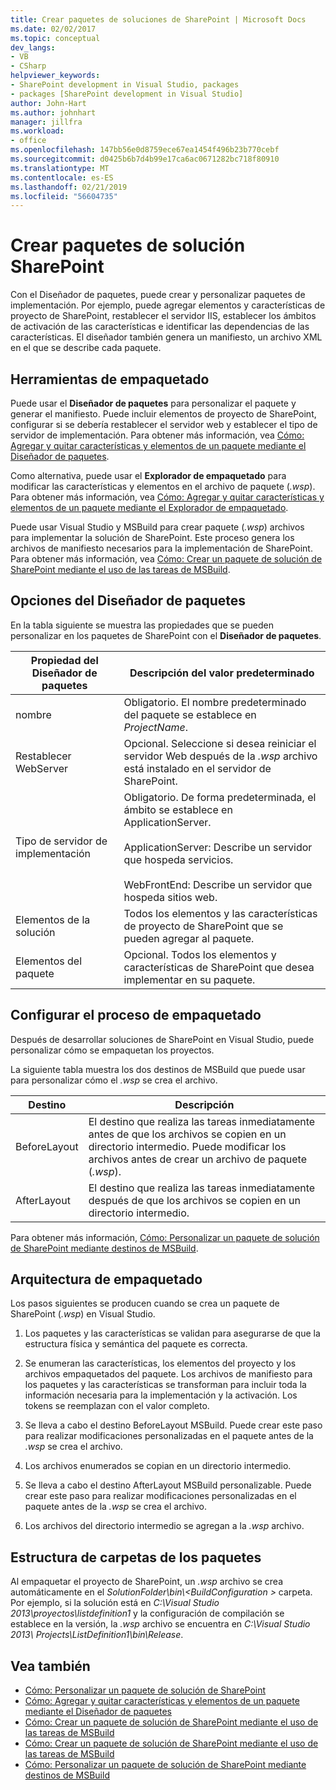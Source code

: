 ```yaml
---
title: Crear paquetes de soluciones de SharePoint | Microsoft Docs
ms.date: 02/02/2017
ms.topic: conceptual
dev_langs:
- VB
- CSharp
helpviewer_keywords:
- SharePoint development in Visual Studio, packages
- packages [SharePoint development in Visual Studio]
author: John-Hart
ms.author: johnhart
manager: jillfra
ms.workload:
- office
ms.openlocfilehash: 147bb56e0d8759ece67ea1454f496b23b770cebf
ms.sourcegitcommit: d0425b6b7d4b99e17ca6ac0671282bc718f80910
ms.translationtype: MT
ms.contentlocale: es-ES
ms.lasthandoff: 02/21/2019
ms.locfileid: "56604735"
---
```

# <a name="create-sharepoint-solution-packages"></a>Crear paquetes de solución SharePoint
  Con el Diseñador de paquetes, puede crear y personalizar paquetes de implementación. Por ejemplo, puede agregar elementos y características de proyecto de SharePoint, restablecer el servidor IIS, establecer los ámbitos de activación de las características e identificar las dependencias de las características. El diseñador también genera un manifiesto, un archivo XML en el que se describe cada paquete.

## <a name="packaging-tools"></a>Herramientas de empaquetado
 Puede usar el **Diseñador de paquetes** para personalizar el paquete y generar el manifiesto. Puede incluir elementos de proyecto de SharePoint, configurar si se debería restablecer el servidor web y establecer el tipo de servidor de implementación. Para obtener más información, vea [Cómo: Agregar y quitar características y elementos de un paquete mediante el Diseñador de paquetes](../sharepoint/how-to-add-and-remove-features-and-items-to-a-package-by-using-the-package-designer.md).

 Como alternativa, puede usar el **Explorador de empaquetado** para modificar las características y elementos en el archivo de paquete (*.wsp*). Para obtener más información, vea [Cómo: Agregar y quitar características y elementos de un paquete mediante el Explorador de empaquetado](../sharepoint/how-to-add-and-remove-features-and-items-to-a-package-by-using-the-packaging-explorer.md).

 Puede usar Visual Studio y MSBuild para crear paquete (*.wsp*) archivos para implementar la solución de SharePoint. Este proceso genera los archivos de manifiesto necesarios para la implementación de SharePoint. Para obtener más información, vea [Cómo: Crear un paquete de solución de SharePoint mediante el uso de las tareas de MSBuild](../sharepoint/how-to-create-a-sharepoint-solution-package-by-using-msbuild-tasks.md).

## <a name="package-designer-options"></a>Opciones del Diseñador de paquetes
 En la tabla siguiente se muestra las propiedades que se pueden personalizar en los paquetes de SharePoint con el **Diseñador de paquetes**.

|Propiedad del Diseñador de paquetes|Descripción del valor predeterminado|
|-------------------------------|------------------------------------|
|nombre|Obligatorio. El nombre predeterminado del paquete se establece en *ProjectName*.|
|Restablecer WebServer|Opcional. Seleccione si desea reiniciar el servidor Web después de la *.wsp* archivo está instalado en el servidor de SharePoint.|
|Tipo de servidor de implementación|Obligatorio. De forma predeterminada, el ámbito se establece en ApplicationServer.<br /><br /> ApplicationServer: Describe un servidor que hospeda servicios.<br /><br /> WebFrontEnd: Describe un servidor que hospeda sitios web.|
|Elementos de la solución|Todos los elementos y las características de proyecto de SharePoint que se pueden agregar al paquete.|
|Elementos del paquete|Opcional. Todos los elementos y características de SharePoint que desea implementar en su paquete.|

## <a name="configure-the-packaging-process"></a>Configurar el proceso de empaquetado
 Después de desarrollar soluciones de SharePoint en Visual Studio, puede personalizar cómo se empaquetan los proyectos.

 La siguiente tabla muestra los dos destinos de MSBuild que puede usar para personalizar cómo el *.wsp* se crea el archivo.

|Destino|Descripción|
|------------|-----------------|
|BeforeLayout|El destino que realiza las tareas inmediatamente antes de que los archivos se copien en un directorio intermedio. Puede modificar los archivos antes de crear un archivo de paquete (*.wsp*).|
|AfterLayout|El destino que realiza las tareas inmediatamente después de que los archivos se copien en un directorio intermedio.|

 Para obtener más información, [Cómo: Personalizar un paquete de solución de SharePoint mediante destinos de MSBuild](../sharepoint/how-to-customize-a-sharepoint-solution-package-by-using-msbuild-targets.md).

## <a name="packaging-architecture"></a>Arquitectura de empaquetado
 Los pasos siguientes se producen cuando se crea un paquete de SharePoint (*.wsp*) en Visual Studio.

1.  Los paquetes y las características se validan para asegurarse de que la estructura física y semántica del paquete es correcta.

2.  Se enumeran las características, los elementos del proyecto y los archivos empaquetados del paquete. Los archivos de manifiesto para los paquetes y las características se transforman para incluir toda la información necesaria para la implementación y la activación. Los tokens se reemplazan con el valor completo.

3.  Se lleva a cabo el destino BeforeLayout MSBuild. Puede crear este paso para realizar modificaciones personalizadas en el paquete antes de la *.wsp* se crea el archivo.

4.  Los archivos enumerados se copian en un directorio intermedio.

5.  Se lleva a cabo el destino AfterLayout MSBuild personalizable. Puede crear este paso para realizar modificaciones personalizadas en el paquete antes de la *.wsp* se crea el archivo.

6.  Los archivos del directorio intermedio se agregan a la *.wsp* archivo.

## <a name="package-folder-structure"></a>Estructura de carpetas de los paquetes
 Al empaquetar el proyecto de SharePoint, un *.wsp* archivo se crea automáticamente en el *SolutionFolder\bin\\\<BuildConfiguration >* carpeta. Por ejemplo, si la solución está en *C:\Visual Studio 2013\proyectos\listdefinition1* y la configuración de compilación se establece en la versión, la *.wsp* archivo se encuentra en *C:\Visual Studio 2013\ Projects\ListDefinition1\bin\Release*.

## <a name="see-also"></a>Vea también
- [Cómo: Personalizar un paquete de solución de SharePoint](../sharepoint/how-to-customize-a-sharepoint-solution-package.md)
- [Cómo: Agregar y quitar características y elementos de un paquete mediante el Diseñador de paquetes](../sharepoint/how-to-add-and-remove-features-and-items-to-a-package-by-using-the-package-designer.md)
- [Cómo: Crear un paquete de solución de SharePoint mediante el uso de las tareas de MSBuild](../sharepoint/how-to-create-a-sharepoint-solution-package-by-using-msbuild-tasks.md)
- [Cómo: Crear un paquete de solución de SharePoint mediante el uso de las tareas de MSBuild](../sharepoint/how-to-create-a-sharepoint-solution-package-by-using-msbuild-tasks.md)
- [Cómo: Personalizar un paquete de solución de SharePoint mediante destinos de MSBuild](../sharepoint/how-to-customize-a-sharepoint-solution-package-by-using-msbuild-targets.md)

